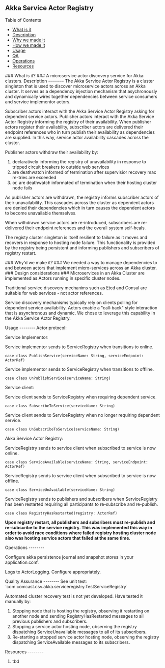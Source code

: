 ## Akka Service Actor Registry ##

Table of Contents

 * [What is it](#what)
 * [Description](#description)
 * [Why we made it](#why)
 * [How we made it](#how)
 * [Usage](#usage)
 * [QA](#qa)
 * [Operations](#ops)
 * [Resources](#resources)


<a name="what">
### What is it? ###
</a>
A microservice actor discovery service for Akka clusters.

<a name="description">
Description
--------
</a>
The Akka Service Actor Registry is a cluster singleton that is used to discover microservice actors across an Akka cluster.  It serves as a dependency injection mechanism that asychronously and dynamically wires together dependencies between service consumers and service implementor actors.  

Subscriber actors interact with the Akka Service Actor Registry asking for dependent service actors.  Publisher actors interact with the Akka Service Actor Registry informing the registry of their availability.  When publisher actors register their availability, subscriber actors are delivered their endpoint references who in turn publish their availability as dependencies are supplied.  In this way, service actor availability cascades across the cluster.  

Publisher actors withdraw their availability by:

1. declaratively informing the registry of unavailability in response to tripped circuit breakers to outside web services 
2. are deathwatch informed of termination after supervisior recovery max re-tries are exceeded
3. or, are deathwatch informated of termination when their hosting cluster node fails

As publisher actors are withdrawn, the registry informs subscriber actors of their unavailability.  This cascades across the cluster as dependent actors are denied their dependencies which in turn causes the dependent actors to become unavailable themselves. 

When withdrawn service actors are re-introduced, subscribers are re-delivered their endpoint references and the overall system self-heals.

The registy cluster singleton is itself resilient to failure as it moves and recovers in response to hosting node failure.  This functionality is provided by the registry being persistent and informing publishers and subscribers of registry restart.  

<a name="why">
### Why'd we make it? ###
</a>
We needed a way to manage dependencies to and between actors that implement micro-services across an Akka cluster.

<a name="how">
### Design considerations ###
</a>
Microservices in an Akka Cluster are implemented as Actors running in specific cluster nodes.

Traditional service discovery mechanims such as Etcd and Consul are suitable for web services - not actor references.

Service discovery mechanisms typically rely on clients polling for dependent service availability.  Actors enable a "call-back" style interaction that is asynchronous and dynamic.  We chose to leverage this capability in the Akka Service Actor Registry.

<a name="usage">
Usage
--------
</a>
Actor protocol:

<a> Service Implementor:  </a>

Service implementor sends to ServiceRegistry when transitions to online.
   
	case class PublishService(serviceName: String, serviceEndpoint: ActorRef)
 
Service implementor sends to ServiceRegistry when transitions to offline.
  
	case class UnPublishService(serviceName: String)

<a> Service client:  </a>

Service client sends to ServiceRegistry when requiring dependent service.

   	case class SubscribeToService(serviceName: String)

Service client sends to ServiceRegistry when no longer requiring dependent service.

  	case class UnSubscribeToService(serviceName: String)

<a> Akka Service Actor Registry:  </a>

ServiceRegistry sends to service client when subscribed to service is now online.

   	case class ServiceAvailable(serviceName: String, serviceEndpoint: ActorRef)

ServiceRegistry sends to service client when subscribed to service is now offline.

   	case class ServiceUnAvailable(serviceName: String)

ServiceRegistry sends to publishers and subscribers when ServiceRegistry has been restarted requiring all participants to re-subscribe and re-publish.

   	case class RegistryHasRestarted(registry: ActorRef)

**Upon registry restart, all publishers and subsribers must re-publish and re-subscribe to the service registry.  This was implemented this way in order to avoid race conditions where failed registry hosting cluster node also was hosting service actors that failed at the same time.**

<a name="ops">
Operations
--------
</a>

Configure akka persistence journal and snapshot stores in your application.conf.

Logs to ActorLogging.  Configure appropriately.

<a name="qa">
Quality Assurance
--------
</a>
See unit test: `com.comcast.csv.akka.serviceregistry.TestServiceRegistry`

Automated cluster recovery test is not yet developed. Have tested it manually by: 

1. Stopping node that is hosting the registry, observing it restarting on another node and sending RegistryHasRestarted messages to all previous publishers and subscribers.
2. Stopping a service actor hosting node, observing the registry dispatching ServiceUnavailable messages to all of its subscribers.
3. Re-starting a stopped service actor hosting node, observing the registry dispatching ServiceAvailable messages to its subscribers.

<a name="resources">
Resources
--------
</a>

 1. tbd